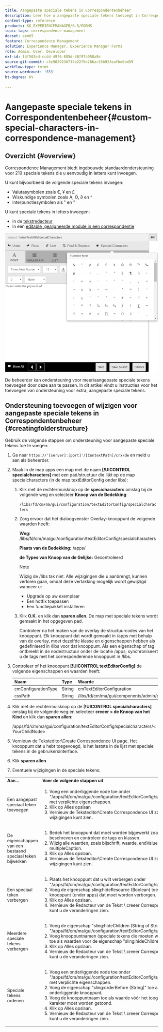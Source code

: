 ```yaml
---
title: Aangepaste speciale tekens in Correspondentenbeheer
description: Leer hoe u aangepaste speciale tekens toevoegt in Correspondentiebeheer.
content-type: reference
products: SG_EXPERIENCEMANAGER/6.5/FORMS
topic-tags: correspondence-management
docset: aem65
feature: Correspondence Management
solution: Experience Manager, Experience Manager Forms
role: Admin, User, Developer
exl-id: f4f563ed-ccdd-49f6-885d-48f97a958a8e
source-git-commit: c3e9029236734e22f5d266ac26b923eafbe0a459
workflow-type: tm+mt
source-wordcount: '653'
ht-degree: 0%

---
```


# Aangepaste speciale tekens in Correspondentenbeheer{#custom-special-characters-in-correspondence-management}

## Overzicht {#overview}

Correspondence Management biedt ingebouwde standaardondersteuning voor 210 speciale tekens die u eenvoudig in letters kunt invoegen.

U kunt bijvoorbeeld de volgende speciale tekens invoegen:

* Valutasymbolen zoals €, ¥ en £
* Wiskundige symbolen zoals A, Ö, ∂ en ^
* Interpunctiesymbolen als ‟ en &quot;

U kunt speciale tekens in letters invoegen:

* In de [ tekstredacteur ](/help/forms/using/document-fragments.md#createtext)
* In een [ editable, gealigneerde module in een correspondentie ](../../forms/using/create-correspondence.md#managecontent)

![ speciCharacsinlinemodule ](assets/specialcharactersinlinemodule.png)

De beheerder kan ondersteuning voor meer/aangepaste speciale tekens toevoegen door deze aan te passen. In dit artikel vindt u instructies voor het toevoegen van ondersteuning voor extra, aangepaste speciale tekens.

## Ondersteuning toevoegen of wijzigen voor aangepaste speciale tekens in Correspondentenbeheer {#creatingfolderstructure}

Gebruik de volgende stappen om ondersteuning voor aangepaste speciale tekens toe te voegen:

1. Ga naar `https://'[server]:[port]'/[ContextPath]/crx/de` en meld u aan als beheerder.
1. Maak in de map apps een map met de naam **[!UICONTROL specialcharacters]** met een pad/structuur die lijkt op de map specialcharacters (in de map textEditorConfig onder libs):

   1. Klik met de rechtermuisknop op de **specicharacters** omslag bij de volgende weg en selecteer **Knoop van de Bedekking**:

      `/libs/fd/cm/ma/gui/configuration/textEditorConfig/specialcharacters`

   1. Zorg ervoor dat het dialoogvenster Overlay-knooppunt de volgende waarden heeft:

      **Weg:** /libs/fd/cm/ma/gui/configuration/textEditorConfig/specialcharacters

      **Plaats van de Bedekking:** /apps/

      **de Types van Knoop van de Gelijke:** Gecontroleerd

      >[!NOTE]
      >
      >Wijzig de /libs tak niet. Alle wijzigingen die u aanbrengt, kunnen verloren gaan, omdat deze vertakking mogelijk wordt gewijzigd wanneer u:
      >
      >
      >
      >    * Upgrade op uw exemplaar
      >    * Een hotfix toepassen
      >    * Een functiepakket installeren
      >
      >

   1. Klik **O.K.** en klik dan **sparen allen**. De map met speciale tekens wordt gemaakt in het opgegeven pad.

      Controleer na het maken van de overlay de structuurcodes van het knooppunt. Elk knooppunt dat wordt gemaakt in /apps met behulp van de overlay, moet dezelfde klasse en eigenschappen hebben als gedefinieerd in /libs voor dat knooppunt. Als een eigenschap of tag ontbreekt in de nodestructuur onder de locatie /apps, synchroniseert u de tags met het corresponderende knooppunt in /libs.

1. Controleer of het knooppunt **[!UICONTROL textEditorConfig]** de volgende eigenschappen en waarden heeft:

   | Naam | Type | Waarde |
   |---|---|---|
   | cmConfigurationType | String | cmTextEditorConfiguration |
   | cssPath | String | /libs/fd/cm/ma/gui/components/admin/createasset/textcontrol/clientlibs/textcontrol |

1. Klik met de rechtermuisknop op de **[!UICONTROL specialcharacters]** omslag bij de volgende weg en selecteer **creeer > de Knoop van het Kind** en klik dan **sparen allen**:

   /apps/fd/cm/ma/gui/configuration/textEditorConfig/specialcharacters/&lt;YourChildNode>

1. Vernieuw de Teksteditor\Create Correspondence UI page. Het knooppunt dat u hebt toegevoegd, is het laatste in de lijst met speciale tekens in de gebruikersinterface.
1. Klik **sparen allen**.
1. Eventuele wijzigingen in de speciale tekens:

<table>
 <tbody>
  <tr>
   <td><strong>Aan...</strong></td>
   <td><strong>Voer de volgende stappen uit</strong></td>
  </tr>
  <tr>
   <td>Een aangepast speciaal teken toevoegen</td>
   <td>
    <ol>
     <li>Voeg een onderliggende node toe onder "/apps/fd/cm/ma/gui/configuration/textEditorConfig/specialcharacters" met verplichte eigenschappen.</li>
     <li>Klik op Alles opslaan</li>
     <li>Vernieuw de Teksteditor\Create Correspondence UI zodat u de wijzigingen kunt zien.</li>
    </ol> </td>
  </tr>
  <tr>
   <td>De eigenschappen van een bestaand speciaal teken bijwerken</td>
   <td>
    <ol>
     <li>Bedek het knooppunt dat moet worden bijgewerkt zoals hierboven beschreven en controleer de tags en klassen.</li>
     <li>Wijzig alle waarden, zoals bijschrift, waarde, endValue en multipleCaption. </li>
     <li>Klik op Alles opslaan. </li>
     <li>Vernieuw de Teksteditor\Create Correspondence UI zodat u de wijzigingen kunt zien.</li>
    </ol> </td>
  </tr>
  <tr>
   <td>Een speciaal teken verbergen</td>
   <td>
    <ol>
     <li>Plaats het knooppunt dat u wilt verbergen onder "/apps/fd/cm/ma/gui/configuration/textEditorConfig/specialcharacters"</li>
     <li>Voeg de eigenschap sling:hideResource (Boolean) toe aan het knooppunt (onder apps) dat moet worden verborgen. </li>
     <li>Klik op Alles opslaan. </li>
     <li>Vernieuw de Redacteur van de Tekst \ creeer Correspondentie UI zodat kunt u de veranderingen zien.<br /> </li>
    </ol> </td>
  </tr>
  <tr>
   <td>Meerdere speciale tekens verbergen</td>
   <td>
    <ol>
     <li>Voeg de eigenschap "sling:hideChildren (String of String[])" toe aan "/apps/fd/cm/ma/gui/configuration/textEditorConfig/specialcharacters". </li>
     <li>Voeg knooppuntnamen (speciale tekens die moeten worden verborgen) toe als waarden voor de eigenschap "sling:hideChildren". </li>
     <li>Klik op Alles opslaan. </li>
     <li>Vernieuw de Redacteur van de Tekst \ creeer Correspondentie UI zodat kunt u de veranderingen zien.<br /> </li>
    </ol> </td>
  </tr>
  <tr>
   <td>Speciale tekens ordenen</td>
   <td>
    <ol>
     <li>Voeg een onderliggende node toe onder "/apps/fd/cm/ma/gui/configuration/textEditorConfig/specialcharacters" met verplichte eigenschappen. </li>
     <li>Voeg de eigenschap "sling:orderBefore (String)" toe aan het nieuwe onderliggende knooppunt. </li>
     <li>Voeg de knooppuntnaam toe als waarde vóór het toegevoegde speciale karakter moet worden getoond. </li>
     <li>Klik op Alles opslaan. </li>
     <li>Vernieuw de Redacteur van de Tekst \ creeer Correspondentie UI zodat kunt u de veranderingen zien.<br /> </li>
    </ol> </td>
  </tr>
 </tbody>
</table>
